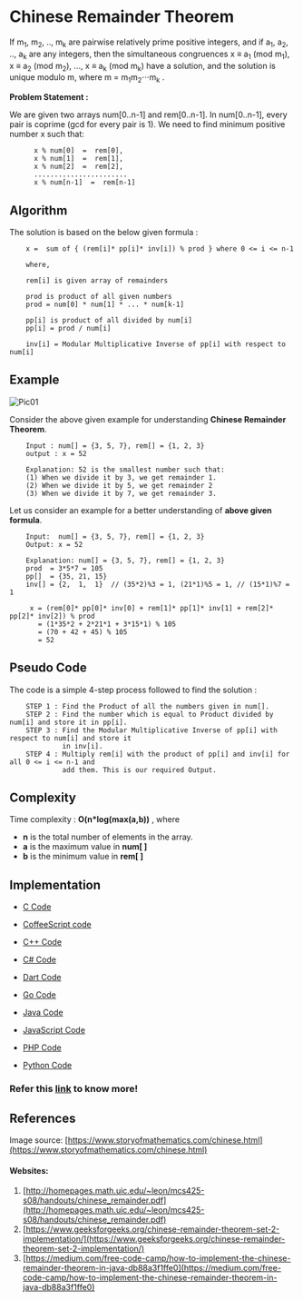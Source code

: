# Chinese Remainder Theorem

If m<sub>1</sub>, m<sub>2</sub>, .., m<sub>k</sub> are pairwise relatively prime positive integers, and if a<sub>1</sub>, a<sub>2</sub>, .., a<sub>k</sub> are any integers, then the simultaneous congruences x ≡ a<sub>1</sub> (mod m<sub>1</sub>), x ≡ a<sub>2</sub> (mod m<sub>2</sub>), ..., x ≡ a<sub>k</sub> (mod m<sub>k</sub>) have a solution, and the solution is unique modulo m, where m = m<sub>1</sub>m<sub>2</sub>⋅⋅⋅m<sub>k</sub> .

**Problem Statement :** 

We are given two arrays num[0..n-1] and rem[0..n-1]. In num[0..n-1], every pair is coprime (gcd for every pair is 1). We need to find minimum positive number x such that:

          x % num[0]  =  rem[0],
          x % num[1]  =  rem[1],
          x % num[2]  =  rem[2],
          .......................
          x % num[n-1]  =  rem[n-1]
          
## Algorithm

The solution is based on the below given formula :

        x =  sum of { (rem[i]* pp[i]* inv[i]) % prod } where 0 <= i <= n-1

        where,
        
        rem[i] is given array of remainders

        prod is product of all given numbers
        prod = num[0] * num[1] * ... * num[k-1]

        pp[i] is product of all divided by num[i]
        pp[i] = prod / num[i]

        inv[i] = Modular Multiplicative Inverse of pp[i] with respect to num[i] 


## Example

![Pic01](https://i.pinimg.com/474x/f4/62/23/f46223a470eb8f967b3be60f8a255c6e--chinese-remainder-theorem-the-chinese.jpg)

Consider the above given example for understanding **Chinese Remainder Theorem**.

        Input : num[] = {3, 5, 7}, rem[] = {1, 2, 3}
        output : x = 52

        Explanation: 52 is the smallest number such that:
        (1) When we divide it by 3, we get remainder 1.
        (2) When we divide it by 5, we get remainder 2
        (3) When we divide it by 7, we get remainder 3.


Let us consider an example for a better understanding of **above given formula**.

        Input:  num[] = {3, 5, 7}, rem[] = {1, 2, 3}
        Output: x = 52

        Explanation: num[] = {3, 5, 7}, rem[] = {1, 2, 3}
        prod  = 3*5*7 = 105
        pp[]  = {35, 21, 15}
        inv[] = {2,  1,  1}  // (35*2)%3 = 1, (21*1)%5 = 1, // (15*1)%7 = 1

         x = (rem[0]* pp[0]* inv[0] + rem[1]* pp[1]* inv[1] + rem[2]* pp[2]* inv[2]) % prod
           = (1*35*2 + 2*21*1 + 3*15*1) % 105
           = (70 + 42 + 45) % 105
           = 52

## Pseudo Code           

The code is a simple 4-step process followed to find the solution :

        STEP 1 : Find the Product of all the numbers given in num[].
        STEP 2 : Find the number which is equal to Product divided by num[i] and store it in pp[i].
        STEP 3 : Find the Modular Multiplicative Inverse of pp[i] with respect to num[i] and store it
                 in inv[i].
        STEP 4 : Multiply rem[i] with the product of pp[i] and inv[i] for all 0 <= i <= n-1 and
                 add them. This is our required Output.


## Complexity

 Time complexity : __O(n*log(max(a,b))__ , where

* __n__ is the total number of elements in the array. 
* __a__ is the maximum value in __num[ ]__ 
* __b__ is the minimum value in __rem[ ]__


## Implementation

- [C Code](https://github.com/jainaman224/Algo_Ds_Notes/blob/master/Chinese_Remainder_Theorem/Chinese_remainder_theorem.c)

- [CoffeeScript code](https://github.com/jainaman224/Algo_Ds_Notes/blob/master/Chinese_Remainder_Theorem/Chinese_Remainder_Theorem.coffee)

- [C++ Code](https://github.com/jainaman224/Algo_Ds_Notes/blob/master/Chinese_Remainder_Theorem/Chinese_Remainder_Theorem.cpp)

- [C# Code](https://github.com/jainaman224/Algo_Ds_Notes/blob/master/Chinese_Remainder_Theorem/Chinese_Remainder_Theorem.cs)

- [Dart Code](https://github.com/jainaman224/Algo_Ds_Notes/blob/master/Chinese_Remainder_Theorem/Chinese_Remainder_Theorem.dart)

- [Go Code](https://github.com/jainaman224/Algo_Ds_Notes/blob/master/Chinese_Remainder_Theorem/Chinese_Remainder_Theorem.go)

- [Java Code](https://github.com/jainaman224/Algo_Ds_Notes/blob/master/Chinese_Remainder_Theorem/Chinese_Remainder_Theorem.java)

- [JavaScript Code](https://github.com/jainaman224/Algo_Ds_Notes/blob/master/Chinese_Remainder_Theorem/Chinese_Remainder_Theorem.js)

- [PHP Code](https://github.com/jainaman224/Algo_Ds_Notes/blob/master/Chinese_Remainder_Theorem/Chinese_Remainder_Theorem.php)

- [Python Code](https://github.com/jainaman224/Algo_Ds_Notes/blob/master/Chinese_Remainder_Theorem/Chinese_Remainder_Theorem.py)

### Refer this [link](https://www.youtube.com/watch?v=ru7mWZJlRQg) to know more!

## References

Image source: [https://www.storyofmathematics.com/chinese.html](https://www.storyofmathematics.com/chinese.html)    

#### Websites: 
1. [http://homepages.math.uic.edu/~leon/mcs425-s08/handouts/chinese_remainder.pdf](http://homepages.math.uic.edu/~leon/mcs425-s08/handouts/chinese_remainder.pdf)   
2. [https://www.geeksforgeeks.org/chinese-remainder-theorem-set-2-implementation/](https://www.geeksforgeeks.org/chinese-remainder-theorem-set-2-implementation/)
3. [https://medium.com/free-code-camp/how-to-implement-the-chinese-remainder-theorem-in-java-db88a3f1ffe0](https://medium.com/free-code-camp/how-to-implement-the-chinese-remainder-theorem-in-java-db88a3f1ffe0)
